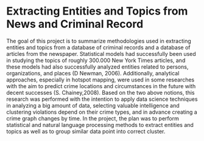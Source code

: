 #     Extracting Entities and Topics from News and Criminal Record

The goal of this project is to summarize methodologies used in extracting entities and topics from a database of criminal records and a database of articles from the newspaper. Statistical models had successfully been used in studying the topics of roughly 300.000 New York Times articles, and these models had also successfully analyzed entities related to persons, organizations, and places (D Newman, 2006). Additionally, analytical approaches, especially in hotspot mapping, were used in some researches with the aim to predict crime locations and circumstances in the future with decent successes (S. Chainey,2008). Based on the two above notions, this research was performed with the intention to apply data science techniques in analyzing a big amount of data, selecting valuable intelligence and clustering violations depend on their crime types, and in advance creating a crime graph changes by time.  In the project, the plan was to perform statistical and natural language processing methods to extract entities and topics as well as to group similar data point into correct cluster. 
